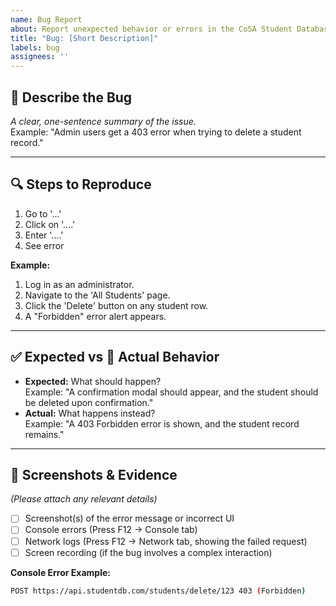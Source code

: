 ```yaml
---
name: Bug Report
about: Report unexpected behavior or errors in the CoSA Student Database
title: "Bug: [Short Description]"
labels: bug
assignees: ''
---
```


## 🐞 Describe the Bug
*A clear, one-sentence summary of the issue.*  
Example: "Admin users get a 403 error when trying to delete a student record."

---

## 🔍 Steps to Reproduce
1. Go to '...'
2. Click on '....'
3. Enter '....'
4. See error

**Example:**
1. Log in as an administrator.
2. Navigate to the 'All Students' page.
3. Click the 'Delete' button on any student row.
4. A "Forbidden" error alert appears.

---

## ✅ Expected vs 🚫 Actual Behavior
- **Expected:** What should happen?  
  Example: "A confirmation modal should appear, and the student should be deleted upon confirmation."
- **Actual:** What happens instead?  
  Example: "A 403 Forbidden error is shown, and the student record remains."

---

## 📸 Screenshots & Evidence
*(Please attach any relevant details)*  
- [ ] Screenshot(s) of the error message or incorrect UI  
- [ ] Console errors (Press F12 → Console tab)  
- [ ] Network logs (Press F12 → Network tab, showing the failed request)  
- [ ] Screen recording (if the bug involves a complex interaction)

**Console Error Example:**
```bash
POST https://api.studentdb.com/students/delete/123 403 (Forbidden)
